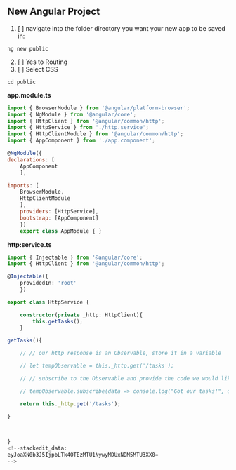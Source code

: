 ##  New Angular Project 

 1. [ ] navigate into the folder directory you want your new app to be saved in:
``` terminal 
ng new public
```

 2. [ ] Yes to Routing
 3. [ ] Select CSS
```terminal
cd public
```
**app.module.ts**
```javascript
import { BrowserModule } from '@angular/platform-browser';
import { NgModule } from '@angular/core';
import { HttpClient } from '@angular/common/http';
import { HttpService } from './http.service';
import { HttpClientModule } from '@angular/common/http';
import { AppComponent } from './app.component';

@NgModule({
declarations: [
	AppComponent
	],

imports: [
	BrowserModule,
	HttpClientModule
	],
	providers: [HttpService],
	bootstrap: [AppComponent]
	})
	export class AppModule { }
```
**http:service.ts**
```typescript
import { Injectable } from '@angular/core';
import { HttpClient } from '@angular/common/http';

@Injectable({
	providedIn: 'root'
	})

export class HttpService {

	constructor(private _http: HttpClient){
		this.getTasks();
	}

getTasks(){

	// // our http response is an Observable, store it in a variable

	// let tempObservable = this._http.get('/tasks');

	// // subscribe to the Observable and provide the code we would like to do with our data from the response

	// tempObservable.subscribe(data => console.log("Got our tasks!", data));

	return this._http.get('/tasks');

}

  

}
<!--stackedit_data:
eyJoaXN0b3J5IjpbLTk4OTEzMTU1NywyMDUxNDM5MTU3XX0=
-->